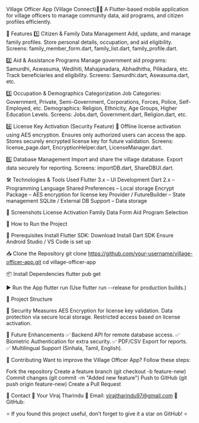 Village Officer App (Village Connect)📱🏡
A Flutter-based mobile application for village officers to manage community data, aid programs, and citizen profiles efficiently.

📌 Features
1️⃣ Citizen & Family Data Management
Add, update, and manage family profiles.
Store personal details, occupation, and aid eligibility.
Screens: family_member_form.dart, family_list.dart, family_profile.dart.

2️⃣ Aid & Assistance Programs
Manage government aid programs:
Samurdhi, Aswasuma, Wedihiti, Mahajanadara, Abhadhitha, Pilikadara, etc.
Track beneficiaries and eligibility.
Screens: Samurdhi.dart, Aswasuma.dart, etc.

3️⃣ Occupation & Demographics Categorization
Job Categories: Government, Private, Semi-Government, Corporations, Forces, Police, Self-Employed, etc.
Demographics: Religion, Ethnicity, Age Groups, Higher Education Levels.
Screens: Jobs.dart, Government.dart, Religion.dart, etc.

4️⃣ License Key Activation (Security Feature) 🔐
Offline license activation using AES encryption.
Ensures only authorized users can access the app.
Stores securely encrypted license key for future validation.
Screens: license_page.dart, EncryptionHelper.dart, LicenseManager.dart.

5️⃣ Database Management
Import and share the village database.
Export data securely for reporting.
Screens: importDB.dart, ShareDBUI.dart.

🛠️ Technologies & Tools Used
Flutter 3.x – UI Development
Dart 2.x – Programming Language
Shared Preferences – Local storage
Encrypt Package – AES encryption for license key
Provider / FutureBuilder – State management
SQLite / External DB Support – Data storage

📸 Screenshots
License Activation	Family Data Form	Aid Program Selection

🚀 How to Run the Project

🔧 Prerequisites
Install Flutter SDK: Download
Install Dart SDK
Ensure Android Studio / VS Code is set up

📥 Clone the Repository
git clone https://github.com/your-username/village-officer-app.git
cd village-officer-app

📦 Install Dependencies
flutter pub get

▶️ Run the App
flutter run
(Use flutter run --release for production builds.)

📂 Project Structure

🔐 Security Measures
AES Encryption for license key validation.
Data protection via secure local storage.
Restricted access based on license activation.

🎯 Future Enhancements
✅ Backend API for remote database access.
✅ Biometric Authentication for extra security.
✅ PDF/CSV Export for reports.
✅ Multilingual Support (Sinhala, Tamil, English).

🤝 Contributing
Want to improve the Village Officer App? Follow these steps:

Fork the repository
Create a feature branch (git checkout -b feature-new)
Commit changes (git commit -m "Added new feature")
Push to GitHub (git push origin feature-new)
Create a Pull Request

📧 Contact
👤 Your Viraj Tharindu
📧 Email: virajtharindu97@gmail.com
🔗 GitHub: 

⭐ If you found this project useful, don’t forget to give it a star on GitHub! ⭐
